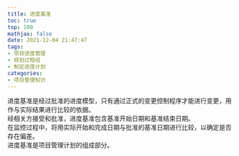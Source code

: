 ```yaml
---
title: 进度基准
toc: true
top: 100
mathjax: false
date: 2021-12-04 21:47:47
tags:
- 项目进度管理
- 规划过程组
- 制定进度计划
categories:
- 项目管理知识
---
```

进度基准是经过批准的进度模型，只有通过正式的变更控制程序才能进行变更，用作与实际结果进行比较的依据。  
经相关方接受和批准，进度基准包含基准开始日期和基准结束日期。  
在监控过程中，将用实际开始和完成日期与批准的基准日期进行比较，以确定是否存在偏差。  
进度基准是项目管理计划的组成部分。

